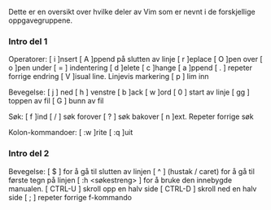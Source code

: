 Dette er en oversikt over hvilke deler av Vim som er nevnt i de forskjellige oppgavegruppene.

### Intro del 1
Operatorer:
[ i ]nsert
[ A ]ppend på slutten av linje
[ r ]eplace
[ O ]pen over
[ o ]pen under
[ = ] indentering
[ d ]elete
[ c ]hange
[ a ]ppend
[ . ] repeter forrige endring
[ V ]isual line. Linjevis markering
[ p ] lim inn

Bevegelse:
[ j ] ned
[ h ] venstre
[ b ]ack
[ w ]ord
[ 0 ] start av linje
[ gg ] toppen av fil
[ G ] bunn av fil

Søk:
[ f ]ind
[ / ] søk forover
[ ? ] søk bakover
[ n ]ext. Repeter forrige søk

Kolon-kommandoer:
[ :w ]rite
[ :q ]uit

### Intro del 2
Bevegelse:
[ $ ] for å gå til slutten av linjen
[ ^ ] (hustak / caret) for å gå til første tegn på linjen
[ :h <søkestreng> ] for å bruke den innebygde manualen.
[ CTRL-U ] skroll opp en halv side
[ CTRL-D ] skroll ned en halv side
[ ; ] repeter forrige f-kommando
